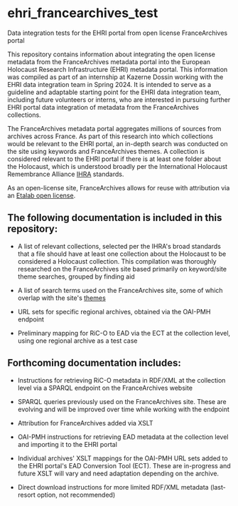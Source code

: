 # ehri_francearchives_test
Data integration tests for the EHRI portal from open license FranceArchives portal 

This repository contains information about integrating the open license metadata from the FranceArchives metadata portal into the European Holocaust Research Infrastructure (EHRI) metadata portal. This information was compiled as part of an internship at Kazerne Dossin working with the EHRI data integration team in Spring 2024. It is intended to serve as a guideline and adaptable starting point for the EHRI data integration team, including future volunteers or interns, who are interested in pursuing further EHRI portal data integration of metadata from the FranceArchives collections. 

The FranceArchives metadata portal aggregates millions of sources from archives across France. As part of this research into which collections would be relevant to the EHRI portal, an in-depth search was conducted on the site using keywords and FranceArchives themes. A collection is considered relevant to the EHRI portal if there is at least one folder about the Holocaust, which is understood broadly per the International Holocaust Remembrance Alliance [IHRA](https://holocaustremembrance.com/) standards.

As an open-license site, FranceArchives allows for reuse with attribution via an [Etalab open license](https://etalab.gouv.fr/licence-ouverte-open-licence). 

## The following documentation is included in this repository:

- A list of relevant collections, selected per the IHRA's broad standards that a file should have at least one collection about the Holocaust to be considered a Holocaust collection. This compilation was thoroughly researched on the FranceArchives site based primarily on keyword/site theme searches, grouped by finding aid

- A list of search terms used on the FranceArchives site, some of which overlap with the site's [themes](https://francearchives.gouv.fr/fr/subjects)

- URL sets for specific regional archives, obtained via the OAI-PMH endpoint

- Preliminary mapping for RiC-O to EAD via the ECT at the collection level, using one regional archive as a test case

## Forthcoming documentation includes: 

- Instructions for retrieving RiC-O metadata in RDF/XML at the collection level via a SPARQL endpoint on the FranceArchives website
  
- SPARQL queries previously used on the FranceArchives site. These are evolving and will be improved over time while working with the endpoint

- Attribution for FranceArchives added via XSLT
  
- OAI-PMH instructions for retrieving EAD metadata at the collection level and importing it to the EHRI portal

- Individual archives' XSLT mappings for the OAI-PMH URL sets added to the EHRI portal's EAD Conversion Tool (ECT). These are in-progress and future XSLT will vary and need adaptation depending on the archive.

- Direct download instructions for more limited RDF/XML metadata (last-resort option, not recommended)
